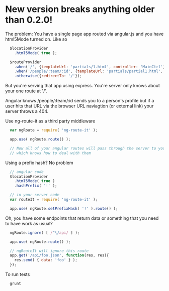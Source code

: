 # New version breaks anything older than 0.2.0!

The problem:
You have a single page app routed via angular.js and you have html5Mode turned on. Like so

```javascript
  $locationProvider
    .html5Mode( true );

  $routeProvider
    .when('/', {templateUrl: 'partials/1.html', controller: 'MainCtrl'})
    .when('/people/:team/:id', {templateUrl: 'partials/partial1.html', controller: 'PersonCtrl'})
    .otherwise({redirectTo: '/'});
```

But you're serving that app using express. You're server only knows about your one route at '/'.

Angular knows /people/:team/:id sends you to a person's profile but if a user hits that URL
via the browser URL naviagtion (or external link) your server throws a 404.

Use ng-route-it as a third party middleware

```javascript
  var ngRoute = require( 'ng-route-it' );

  app.use( ngRoute.route() );

  // Now all of your angular routes will pass through the server to your angular app
  // which knows how to deal with them
```

Using a prefix hash? No problem

```javascript
  // angular code
  $locationProvider
    .html5Mode( true )
    .hashPrefix( '!' );

  // in your server code
  var routeIt = require( 'ng-route-it' );

  app.use( ngRoute.setPrefixHash( '!' ).route() );
```

Oh, you have some endpoints that return data or something that you need to have work as usual?
```javascript
  ngRoute.ignore( [ /^\/api/ ] );

  app.use( ngRoute.route() );

  // ngRouteIt will ignore this route
  app.get('/api/foo.json', function(res, res){
    res.send( { data: 'foo' } );
  });
```


To run tests

```
  grunt
```

